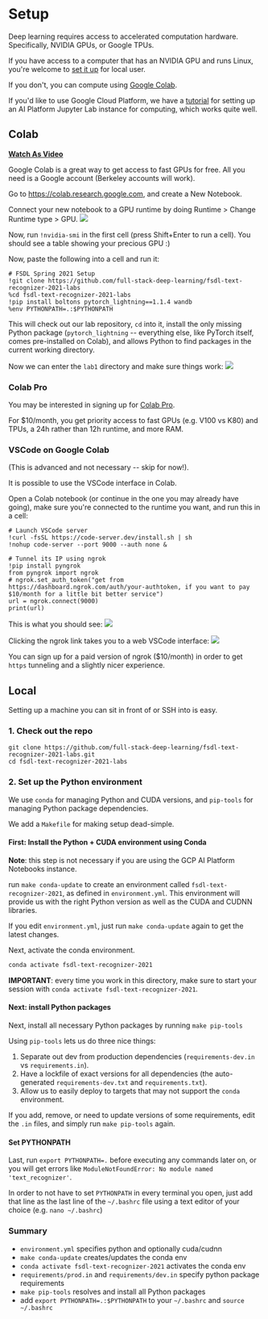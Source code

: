 # Setup

Deep learning requires access to accelerated computation hardware.
Specifically, NVIDIA GPUs, or Google TPUs.

If you have access to a computer that has an NVIDIA GPU and runs Linux, you're welcome to [set it up](#Local) for local user.

If you don't, you can compute using [Google Colab](#Colab).

If you'd like to use Google Cloud Platform, we have a [tutorial](https://docs.google.com/document/d/1mSB_p1Chxg6IGYbuRxgPSA3Ps6BjhBZV7Ti3W_Qx0Ws/) for setting up an AI Platform Jupyter Lab instance for computing, which works quite well.

## Colab

**[Watch As Video](https://www.loom.com/share/9c99c49fb9ca456bb0e56ccc098ae87a)**

Google Colab is a great way to get access to fast GPUs for free.
All you need is a Google account (Berkeley accounts will work).

Go to https://colab.research.google.com, and create a New Notebook.

Connect your new notebook to a GPU runtime by doing Runtime > Change Runtime type > GPU.
![](colab_runtime.png)

Now, run `!nvidia-smi` in the first cell (press Shift+Enter to run a cell).
You should see a table showing your precious GPU :)

Now, paste the following into a cell and run it:

```
# FSDL Spring 2021 Setup
!git clone https://github.com/full-stack-deep-learning/fsdl-text-recognizer-2021-labs
%cd fsdl-text-recognizer-2021-labs
!pip install boltons pytorch_lightning==1.1.4 wandb
%env PYTHONPATH=.:$PYTHONPATH
```

This will check out our lab repository, `cd` into it, install the only missing Python package (`pytorch_lightning` -- everything else, like PyTorch itself, comes pre-installed on Colab), and allows Python to find packages in the current working directory.

Now we can enter the `lab1` directory and make sure things work:
![](colab_lab1.png)

### Colab Pro

You may be interested in signing up for [Colab Pro](https://colab.research.google.com/signup).

For $10/month, you get priority access to fast GPUs (e.g. V100 vs K80) and TPUs, a 24h rather than 12h runtime, and more RAM.

### VSCode on Google Colab

(This is advanced and not necessary -- skip for now!).

It is possible to use the VSCode interface in Colab.

Open a Colab notebook (or continue in the one you may already have going), make sure you're connected to the runtime you want, and run this in a cell:

```
# Launch VSCode server
!curl -fsSL https://code-server.dev/install.sh | sh
!nohup code-server --port 9000 --auth none &

# Tunnel its IP using ngrok
!pip install pyngrok
from pyngrok import ngrok
# ngrok.set_auth_token("get from https://dashboard.ngrok.com/auth/your-authtoken, if you want to pay $10/month for a little bit better service")
url = ngrok.connect(9000)
print(url)
```

This is what you should see:
![](colab_vscode.png)

Clicking the ngrok link takes you to a web VSCode interface:
![](colab_vscode_2.png)

You can sign up for a paid version of ngrok ($10/month) in order to get `https` tunneling and a slightly nicer experience.

## Local

Setting up a machine you can sit in front of or SSH into is easy.

### 1. Check out the repo

```
git clone https://github.com/full-stack-deep-learning/fsdl-text-recognizer-2021-labs.git
cd fsdl-text-recognizer-2021-labs
```

### 2. Set up the Python environment

We use `conda` for managing Python and CUDA versions, and `pip-tools` for managing Python package dependencies.

We add a `Makefile` for making setup dead-simple.

#### First: Install the Python + CUDA environment using Conda

**Note**: this step is not necessary if you are using the GCP AI Platform Notebooks instance.

run `make conda-update` to create an environment called `fsdl-text-recognizer-2021`, as defined in `environment.yml`.
This environment will provide us with the right Python version as well as the CUDA and CUDNN libraries.

If you edit `environment.yml`, just run `make conda-update` again to get the latest changes.

Next, activate the conda environment.

```sh
conda activate fsdl-text-recognizer-2021
```

**IMPORTANT**: every time you work in this directory, make sure to start your session with `conda activate fsdl-text-recognizer-2021`.

#### Next: install Python packages

Next, install all necessary Python packages by running `make pip-tools`

Using `pip-tools` lets us do three nice things:

1. Separate out dev from production dependencies (`requirements-dev.in` vs `requirements.in`).
2. Have a lockfile of exact versions for all dependencies (the auto-generated `requirements-dev.txt` and `requirements.txt`).
3. Allow us to easily deploy to targets that may not support the `conda` environment.

If you add, remove, or need to update versions of some requirements, edit the `.in` files, and simply run `make pip-tools` again.

#### Set PYTHONPATH

Last, run `export PYTHONPATH=.` before executing any commands later on, or you will get errors like `ModuleNotFoundError: No module named 'text_recognizer'`.

In order to not have to set `PYTHONPATH` in every terminal you open, just add that line as the last line of the `~/.bashrc` file using a text editor of your choice (e.g. `nano ~/.bashrc`)

### Summary

- `environment.yml` specifies python and optionally cuda/cudnn
- `make conda-update` creates/updates the conda env
- `conda activate fsdl-text-recognizer-2021` activates the conda env
- `requirements/prod.in` and `requirements/dev.in` specify python package requirements
- `make pip-tools` resolves and install all Python packages
- add `export PYTHONPATH=.:$PYTHONPATH` to your `~/.bashrc` and `source ~/.bashrc`
